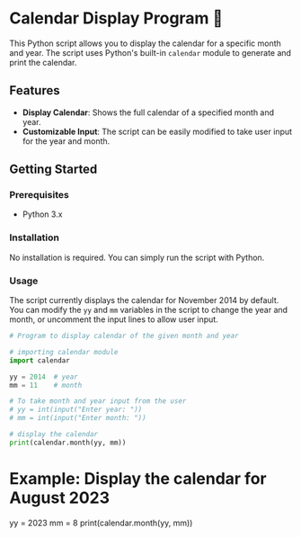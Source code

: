 # Calendar Display Program 📅

This Python script allows you to display the calendar for a specific month and year. The script uses Python's built-in `calendar` module to generate and print the calendar.

## Features

- **Display Calendar**: Shows the full calendar of a specified month and year.
- **Customizable Input**: The script can be easily modified to take user input for the year and month.

## Getting Started

### Prerequisites

- Python 3.x

### Installation

No installation is required. You can simply run the script with Python.

### Usage

The script currently displays the calendar for November 2014 by default. You can modify the `yy` and `mm` variables in the script to change the year and month, or uncomment the input lines to allow user input.

```python
# Program to display calendar of the given month and year

# importing calendar module
import calendar

yy = 2014  # year
mm = 11    # month

# To take month and year input from the user
# yy = int(input("Enter year: "))
# mm = int(input("Enter month: "))

# display the calendar
print(calendar.month(yy, mm))
```

# Example: Display the calendar for August 2023
yy = 2023
mm = 8
print(calendar.month(yy, mm))
